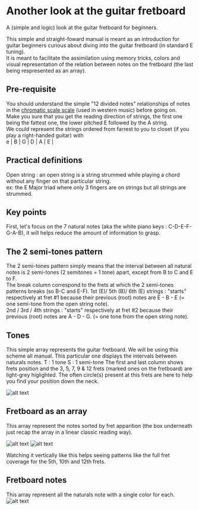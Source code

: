 # Another look at the guitar fretboard
  A (simple and logic) look at the guitar fretboard for beginners.  
  
  This simple and straight-foward manual is meant as an introduction for guitar beginners curious about diving into the guitar fretboard (in standard E tuning).  
  It is meant to facilitate the assimilation using memory tricks, colors and visual representation of the relation between notes on the fretboard (the last being respresented as an array).  

## Pre-requisite
  You should understand the simple "12 divided notes" relationships of notes in the [chromatic scale scale](https://en.wikipedia.org/wiki/Chromatic_scale) (used in western music) before going on.  
  Make you sure that you get the reading direction of strings, the first one being the fattest one, the lower pitched E followed by the A string.  
  We could represent the strings ordered from farrest to you to closet (if you play a right-handed guitar) with  
e |
B |
G |
D |
A |
E |
  
## Practical definitions
  Open string : an open string is a string strummed while playing a chord without any finger on that particular string.  
    ex: the E Major triad where only 3 fingers are on strings but all strings are strummed.  

## Key points
  First, let's focus on the 7 natural notes (aka the white piano keys : C-D-E-F-G-A-B), it will helps reduce the amount of information to grasp.  

## The 2 semi-tones pattern
  The 2 semi-tones pattern simply means that the interval between all natural notes is 2 semi-tones (2 semitones = 1 tone) apart, except from B to C and E to F.  
  The break column correspond to the frets at which the 2 semi-tones patterns breaks (so B-C and E-F).
  1st (E)/ 5th (B)/ 6th (E) strings : "starts" respectively at fret #1 because their previous (root) notes are E - B - E (= one semi-tone from the open string note).  
  2nd / 3rd / 4th strings  : "starts" respectively at fret #2 because their previous (root) notes are A - D - G. (= one tone from the open string note).  

## Tones
  This simple array represents the guitar fretboard. We will be using this scheme all manual. 
  This particular one displays the intervals between naturals notes.
    T : 1 tone
    S : 1 semi-tone
  The first and last column shows frets position and the 3, 5, 7, 9 & 12 frets (marked ones on the fretboard) are light-grey higlighted.
  The often circle(s) present at this frets are here to help you find your position down the neck. 

![alt text](https://github.com/samsepi0lr/another-look-guitar-fretboard/blob/main/img/tones.jpg)

## Fretboard as an array
  This array represent the notes sorted by fret apparition (the box underneath just recap the array in a linear classic reading way).  

![alt text](https://github.com/samsepi0lr/another-look-guitar-fretboard/blob/main/img/array.jpg)
![alt text](https://github.com/samsepi0lr/another-look-guitar-fretboard/blob/main/img/infos.jpg)

  Watching it vertically like this helps seeing patterns like the full fret coverage for the 5th, 10th and 12th frets.  

## Fretboard notes
  This array represent all the naturals note with a single color for each.  
![alt text](https://github.com/samsepi0lr/another-look-guitar-fretboard/blob/main/img/notes.jpg)
